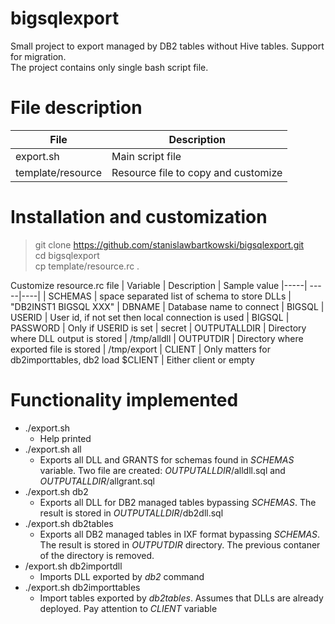 # bigsqlexport

Small project to export managed by DB2 tables without Hive tables. Support for migration.<br>
The project contains only single bash script file.

# File description

| File | Description |
|-----| -----|
| export.sh | Main script file
| template/resource | Resource file to copy and customize

# Installation and customization
> git clone https://github.com/stanislawbartkowski/bigsqlexport.git<br>
> cd bigsqlexport<br>
> cp template/resource.rc .<br>

Customize resource.rc file
| Variable | Description | Sample value
|-----| -----|----|
| SCHEMAS | space separated list of schema to store DLLs | "DB2INST1 BIGSQL XXX"
| DBNAME | Database name to connect | BIGSQL
| USERID | User id, if not set then local connection is used | BIGSQL
| PASSWORD | Only if USERID is set | secret
| OUTPUTALLDIR | Directory where DLL output is stored | /tmp/alldll
| OUTPUTDIR | Directory where exported file is stored | /tmp/export
| CLIENT | Only matters for db2importtables, db2 load $CLIENT | Either client or empty

# Functionality implemented
* ./export.sh
  * Help printed
* ./export.sh all
  * Exports all DLL and GRANTS for schemas found in *SCHEMAS* variable. Two file are created: *OUTPUTALLDIR*/alldll.sql and *OUTPUTALLDIR*/allgrant.sql
* ./export.sh db2 
  * Exports all DLL for DB2 managed tables bypassing *SCHEMAS*. The result is stored in *OUTPUTALLDIR*/db2dll.sql
* ./export.sh db2tables
  * Exports all DB2 managed tables in IXF format bypassing *SCHEMAS*. The result is stored in *OUTPUTDIR* directory. The previous contaner of the directory is removed.
* /export.sh db2importdll
  * Imports DLL exported by *db2* command
* ./export.sh db2importtables
  * Import tables exported by *db2tables*. Assumes that DLLs are already deployed. Pay attention to *CLIENT* variable
  

